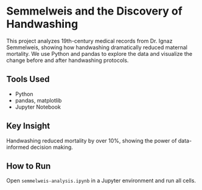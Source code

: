 # Semmelweis and the Discovery of Handwashing

This project analyzes 19th-century medical records from Dr. Ignaz Semmelweis, showing how handwashing dramatically reduced maternal mortality. We use Python and pandas to explore the data and visualize the change before and after handwashing protocols.

## Tools Used
- Python
- pandas, matplotlib
- Jupyter Notebook

## Key Insight
Handwashing reduced mortality by over 10%, showing the power of data-informed decision making.

## How to Run
Open `semmelweis-analysis.ipynb` in a Jupyter environment and run all cells.
